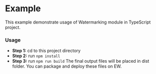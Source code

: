 # Example
This example demonstrate usage of Watermarking module in TypeScript project.

### Usage

* **Step 1:** cd to this project directory
* **Step 2:** run `npm install`
* **Step 3:** run `npm run build` The final output files will be placed in dist folder. You can package and deploy these files on EW.
